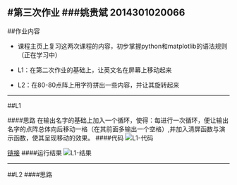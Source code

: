 #第三次作业
###姚贵斌 2014301020066
---
##作业内容
 - 课程主页上复习这两次课程的内容，初步掌握python和matplotlib的语法规则（正在学习中）
 
 - L1：在第二次作业的基础上，让英文名在屏幕上移动起来
 - L2：在80-80点阵上用字符拼出一些内容，并让其旋转起来

---
##L1

####思路
在输出名字的基础上加入一个循环，使得：每进行一次循环，便让输出名字的点阵总体向后移动一格（在其前面多输出一个空格）,并加入清屏函数与演示函数，使其呈现移动的效果。
####代码
![L1-代码](https://github.com/Guibeen/compuational_physics_N2014301020066/blob/master/images/%E4%BD%9C%E4%B8%9A%E4%B8%89-L1-%E4%BB%A3%E7%A0%81.png)

[链接](https://github.com/Guibeen/compuational_physics_N2014301020066/blob/master/codes/Exercise03-L1)
####运行结果
![L1-结果](https://github.com/Guibeen/compuational_physics_N2014301020066/blob/master/images/%E4%BD%9C%E4%B8%9A%E4%B8%89-L1-%E7%BB%93%E6%9E%9C.gif)

---
##L2
####思路
